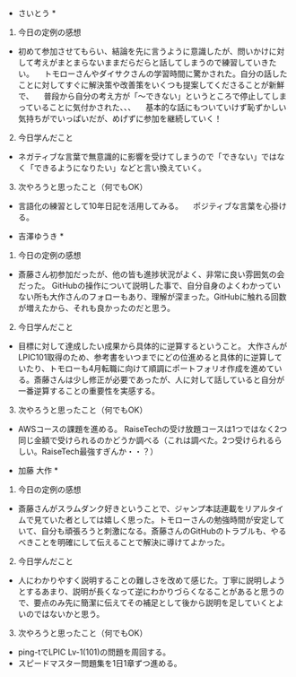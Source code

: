 
* さいとう *
1. 今日の定例の感想
- 初めて参加させてもらい、結論を先に言うように意識したが、問いかけに対して考えがまとまらないままだらだらと話してしまうので練習していきたい。
　トモローさんやダイサクさんの学習時間に驚かされた。自分の話したことに対してすぐに解決策や改善策をいくつも提案してくださることが新鮮で、
　普段から自分の考え方が「～できない」というところで停止してしまっていることに気付かされた、、、
　基本的な話にもついていけず恥ずかしい気持ちがでいっぱいだが、めげずに参加を継続していく！

2. 今日学んだこと
- ネガティブな言葉で無意識的に影響を受けてしまうので「できない」ではなく「できるようになりたい」などと言い換えていく。

3. 次やろうと思ったこと（何でもOK）
- 言語化の練習として10年日記を活用してみる。
　ポジティブな言葉を心掛ける。

* 吉澤ゆうき *
1. 今日の定例の感想
- 斎藤さん初参加だったが、他の皆も進捗状況がよく、非常に良い雰囲気の会だった。
GitHubの操作について説明した事で、自分自身のよくわかっていない所も大作さんのフォローもあり、理解が深まった。GitHubに触れる回数が増えたから、それも良かったのだと思う。

2. 今日学んだこと
- 目標に対して達成したい成果から具体的に逆算するということ。 大作さんがLPIC101取得のため、参考書をいつまでにどの位進めると具体的に逆算していたり、トモローも4月転職に向けて順調にポートフォリオ作成を進めている。斎藤さんは少し修正が必要であったが、人に対して話していると自分が一番逆算することの重要性を実感する。

3. 次やろうと思ったこと（何でもOK）
- AWSコースの課題を進める。 RaiseTechの受け放題コースは1つではなく2つ同じ金額で受けられるのかどうか調べる（これは調べた。2つ受けられるらしい。RaiseTech最強すぎんか・・？）


* 加藤 大作 *
1. 今日の定例の感想
* 斎藤さんがスラムダンク好きということで、ジャンプ本誌連載をリアルタイムで見ていた者としては嬉しく思った。トモローさんの勉強時間が安定していて、自分も頑張ろうと刺激になる。斎藤さんのGitHubのトラブルも、やるべきことを明確にして伝えることで解決に導けてよかった。

2. 今日学んだこと
- 人にわかりやすく説明することの難しさを改めて感じた。丁寧に説明しようとするあまり、説明が長くなって逆にわかりづらくなることがあると思うので、要点のみ先に簡潔に伝えてその補足として後から説明を足していくとよいのではないかと思う。

3. 次やろうと思ったこと（何でもOK）
- ping-tでLPIC Lv-1(101)の問題を周回する。
- スピードマスター問題集を1日1章ずつ進める。

